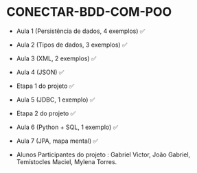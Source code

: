 # CONECTAR-BDD-COM-POO 

- Aula 1 (Persistência de dados, 4 exemplos) ✅
- Aula 2 (Tipos de dados, 3 exemplos) ✅
- Aula 3 (XML, 2 exemplos)  ✅
- Aula 4 (JSON) ✅
- Etapa 1 do projeto ✅
- Aula 5 (JDBC, 1 exemplo) ✅
- Etapa 2 do projeto ✅
- Aula 6 (Python + SQL, 1 exemplo) ✅
- Aula 7 (JPA, mapa mental) ✅

- Alunos Participantes do projeto : Gabriel Victor, João Gabriel, Temístocles Maciel, Mylena Torres. 
